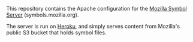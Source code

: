 This repository contains the Apache configuration for the
[Mozilla Symbol Server][symserv] (symbols.mozilla.org).

The server is run on [Heroku][heroku], and simply serves content from Mozilla's
public S3 bucket that holds symbol files.

[symserv]: https://developer.mozilla.org/en-US/docs/Using_the_Mozilla_symbol_server
[heroku]: https://heroku.com/